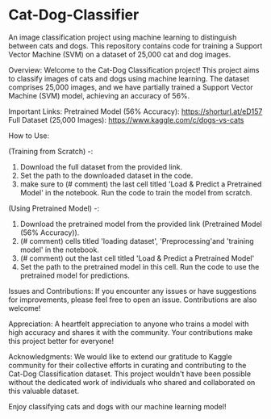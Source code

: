 # Cat-Dog-Classifier
An image classification project using machine learning to distinguish between cats and dogs. This repository contains code for training a Support Vector Machine (SVM) on a dataset of 25,000 cat and dog images. 

Overview:
Welcome to the Cat-Dog Classification project! This project aims to classify images of cats and dogs using machine learning. The dataset comprises 25,000 images, and we have partially trained a Support Vector Machine (SVM) model, achieving an accuracy of 56%.

Important Links:
Pretrained Model (56% Accuracy): https://shorturl.at/eD157
Full Dataset (25,000 Images): https://www.kaggle.com/c/dogs-vs-cats

How to Use:

(Training from Scratch) -:
1. Download the full dataset from the provided link.
2. Set the path to the downloaded dataset in the code.
3. make sure to (# comment) the last cell titled 'Load & Predict a Pretrained Model' in the notebook.
Run the code to train the model from scratch.

(Using Pretrained Model) -:
1. Download the pretrained model from the provided link (Pretrained Model (56% Accuracy)).
2. (# comment) cells titled 'loading dataset', 'Preprocessing'and 'training model' in the notebook.
3. (# comment) out the last cell titled 'Load & Predict a Pretrained Model'
4. Set the path to the pretrained model in this cell.
Run the code to use the pretrained model for predictions.

Issues and Contributions:
If you encounter any issues or have suggestions for improvements, please feel free to open an issue. Contributions are also welcome!

Appreciation:
A heartfelt appreciation to anyone who trains a model with high accuracy and shares it with the community. Your contributions make this project better for everyone!

Acknowledgments:
We would like to extend our gratitude to Kaggle community for their collective efforts in curating and contributing to the Cat-Dog Classification dataset.
This project wouldn't have been possible without the dedicated work of individuals who shared and collaborated on this valuable dataset.

Enjoy classifying cats and dogs with our machine learning model!
